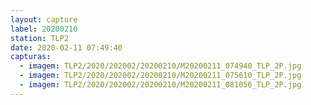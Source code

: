 ```yaml
---
layout: capture
label: 20200210
station: TLP2
date: 2020-02-11 07:49:40
capturas:
  - imagem: TLP2/2020/202002/20200210/M20200211_074940_TLP_2P.jpg
  - imagem: TLP2/2020/202002/20200210/M20200211_075610_TLP_2P.jpg
  - imagem: TLP2/2020/202002/20200210/M20200211_081056_TLP_2P.jpg
---
```

